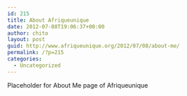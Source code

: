 ```yaml
---
id: 215
title: About Afriqueunique
date: 2012-07-08T19:06:37+00:00
author: chito
layout: post
guid: http://www.afriqueunique.org/2012/07/08/about-me/
permalink: /?p=215
categories:
  - Uncategorized
---
```

Placeholder for About Me page of Afriqueunique